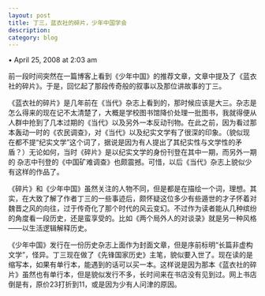 ```yaml
---
layout: post
title: 丁三，蓝衣社的碎片，少年中国学会
description: 
category: blog
---
```

• April 25, 2008 at 2:03 am 
 
前一段时间突然在一篇博客上看到《少年中国》的推荐文章，文章中提及了《蓝衣社的碎片》。于是，回忆起了那段传奇般的叙事以及那位讲故事的丁三。

《蓝衣社的碎片》是几年前在《当代》杂志上看到的，那时候应该是大三。杂志是怎么得来的现在记不太清楚了，大概是学校图书馆降价处理一批图书，我就得便从 人群中抢到了几本过期的《当代》以及另外一本反动刊物。在此之前，因为看过那本轰动一时的《农民调查》，对《当代》以及纪实文学有了很深的印象。（貌似现 在都不提“纪实文学”这个词了，据说是因为有人提出了其纪实性与文学性的矛盾？）无论如何，当时《碎片》是以纪实文学的身份刊登在其中一期，而另外一期的 杂志中刊登的《中国矿难调查》也颇震撼。可惜，以后《当代》杂志上貌似少有这样的作品了。

《碎片》和《少年中国》虽然关注的人物不同，但是都是在描绘一个词，理想。其实，在大致了解了作者丁三的一些事迹后，颇怀疑这位多少有些遁世的才子怀着对 魏晋之风的向往，过于传奇化了那个时代的风云变幻。不过作为读者能从几种缤纷的角度看一段历史，还是蛮享受的。比如《两个局外人的对谈录》就是另一种风格 ——以生活逻辑解释历史。

《少年中国》发行在一份历史杂志上面作为封面文章，但是序前标明“长篇非虚构文学”，怪异。丁三现在做了《先锋国家历史》主笔，貌似要入世了。现在读的是 缩写本，如果有单行本，能遇到的话可以买一本。这样说是因为那本《蓝衣社的碎片》虽然也有单行本，但是貌似发行不多，长时间来在书店没有见到过。网上书店 倒是有，原价23打折到11，或是因为少有人问津的原因。